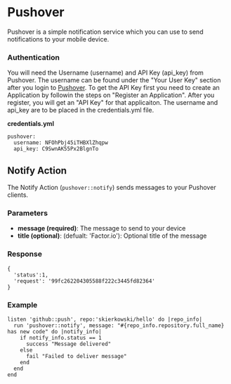 # Pushover
Pushover is a simple notification service which you can use to send notifications to your mobile device.

### Authentication
You will need the Username (username) and API Key (api_key) from Pushover. The username can be found under the "Your User Key" section after you login to [Pushover](https://pushover.net). To get the API Key first you need to create an Application by followin the steps on "Register an Application". After you register, you will get an "API Key" for that applicaiton. The username and api_key are to be placed in the credentials.yml file.

**credentials.yml**

    pushover:
      username: NFOhPbj45iTHBXlZhqpw
      api_key: C9SwnAK55Px2BlgnTo

## Notify Action
The Notify Action (`pushover::notify`) sends messages to your Pushover clients.

### Parameters
- **message (required)**: The message to send to your device
- **title (optional)**: (defualt: 'Factor.io'): Optional title of the message

### Response
    {
      'status':1,
      'request': '99fc262204305588f222c3445fd82364'
    }

### Example
    listen 'github::push', repo:'skierkowski/hello' do |repo_info|
      run 'pushover::notify', message: "#{repo_info.repository.full_name} has new code" do |notify_info|
        if notify_info.status == 1
          success "Message delivered" 
        else
          fail "Failed to deliver message"
        end
      end
    end
